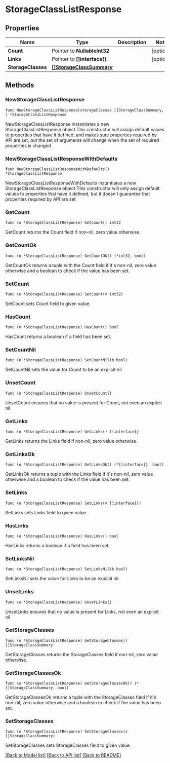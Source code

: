 # StorageClassListResponse

## Properties

Name | Type | Description | Notes
------------ | ------------- | ------------- | -------------
**Count** | Pointer to **NullableInt32** |  | [optional] 
**Links** | Pointer to **[]interface{}** |  | [optional] 
**StorageClasses** | [**[]StorageClassSummary**](StorageClassSummary.md) |  | 

## Methods

### NewStorageClassListResponse

`func NewStorageClassListResponse(storageClasses []StorageClassSummary, ) *StorageClassListResponse`

NewStorageClassListResponse instantiates a new StorageClassListResponse object
This constructor will assign default values to properties that have it defined,
and makes sure properties required by API are set, but the set of arguments
will change when the set of required properties is changed

### NewStorageClassListResponseWithDefaults

`func NewStorageClassListResponseWithDefaults() *StorageClassListResponse`

NewStorageClassListResponseWithDefaults instantiates a new StorageClassListResponse object
This constructor will only assign default values to properties that have it defined,
but it doesn't guarantee that properties required by API are set

### GetCount

`func (o *StorageClassListResponse) GetCount() int32`

GetCount returns the Count field if non-nil, zero value otherwise.

### GetCountOk

`func (o *StorageClassListResponse) GetCountOk() (*int32, bool)`

GetCountOk returns a tuple with the Count field if it's non-nil, zero value otherwise
and a boolean to check if the value has been set.

### SetCount

`func (o *StorageClassListResponse) SetCount(v int32)`

SetCount sets Count field to given value.

### HasCount

`func (o *StorageClassListResponse) HasCount() bool`

HasCount returns a boolean if a field has been set.

### SetCountNil

`func (o *StorageClassListResponse) SetCountNil(b bool)`

 SetCountNil sets the value for Count to be an explicit nil

### UnsetCount
`func (o *StorageClassListResponse) UnsetCount()`

UnsetCount ensures that no value is present for Count, not even an explicit nil
### GetLinks

`func (o *StorageClassListResponse) GetLinks() []interface{}`

GetLinks returns the Links field if non-nil, zero value otherwise.

### GetLinksOk

`func (o *StorageClassListResponse) GetLinksOk() (*[]interface{}, bool)`

GetLinksOk returns a tuple with the Links field if it's non-nil, zero value otherwise
and a boolean to check if the value has been set.

### SetLinks

`func (o *StorageClassListResponse) SetLinks(v []interface{})`

SetLinks sets Links field to given value.

### HasLinks

`func (o *StorageClassListResponse) HasLinks() bool`

HasLinks returns a boolean if a field has been set.

### SetLinksNil

`func (o *StorageClassListResponse) SetLinksNil(b bool)`

 SetLinksNil sets the value for Links to be an explicit nil

### UnsetLinks
`func (o *StorageClassListResponse) UnsetLinks()`

UnsetLinks ensures that no value is present for Links, not even an explicit nil
### GetStorageClasses

`func (o *StorageClassListResponse) GetStorageClasses() []StorageClassSummary`

GetStorageClasses returns the StorageClasses field if non-nil, zero value otherwise.

### GetStorageClassesOk

`func (o *StorageClassListResponse) GetStorageClassesOk() (*[]StorageClassSummary, bool)`

GetStorageClassesOk returns a tuple with the StorageClasses field if it's non-nil, zero value otherwise
and a boolean to check if the value has been set.

### SetStorageClasses

`func (o *StorageClassListResponse) SetStorageClasses(v []StorageClassSummary)`

SetStorageClasses sets StorageClasses field to given value.



[[Back to Model list]](../README.md#documentation-for-models) [[Back to API list]](../README.md#documentation-for-api-endpoints) [[Back to README]](../README.md)


